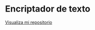 # Encriptador de texto

<a href="https://sirlucashad.github.io/portafolio/">Visualiza mi repositorio</a>
